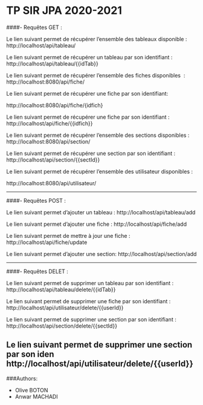 # TP SIR JPA 2020-2021 
####- Requêtes GET :

Le lien suivant permet de récupérer l’ensemble des tableaux disponible : http://localhost/api/tableau/

Le lien suivant permet de récupérer un tableau par son identifiant :
http://localhost/api/tableau/{{idTab}}

Le lien suivant permet de récupérer l’ensemble des fiches disponibles  :
http://localhost:8080/api/fiche/

Le lien suivant permet de récupérer une fiche par son identifiant:

http://localhost:8080/api/fiche/{idfich}

Le lien suivant permet de récupérer une fiche par son identifiant :
 http://localhost/api/fiche/{{idfich}}

Le lien suivant permet de récupérer l’ensemble des sections disponibles :
http://localhost:8080/api/section/

Le lien suivant permet de récupérer une section par son identifiant :
http://localhost/api/section/{{sectId}}

Le lien suivant permet de récupérer l’ensemble des utilisateur disponibles :


http://localhost:8080/api/utilisateur/

----------------------------------------------
####- Requêtes  POST :

Le lien suivant permet d’ajouter un tableau :
http://localhost/api/tableau/add

Le lien suivant permet d’ajouter une fiche :
http://localhost/api/fiche/add

Le lien suivant permet de mettre à jour une fiche :
http://localhost/api/fiche/update

Le lien suivant permet d’ajouter une section:
http://localhost/api/section/add

----------------------------------------------

####- Requêtes DELET :


Le lien suivant permet de supprimer un tableau par son identifiant :
http://localhost/api/tableau/delete/{{idTab}}

Le lien suivant permet de supprimer une fiche par son identifiant :
http://localhost/api/utilisateur/delete/{{userId}}


Le lien suivant permet de supprimer une section par son identifiant :
http://localhost/api/section/delete/{{sectId}}

Le lien suivant permet de supprimer une section par son iden
http://localhost/api/utilisateur/delete/{{userId}}
----------------------------------------------

###Authors:
- Olive BOTON
- Anwar MACHADI
